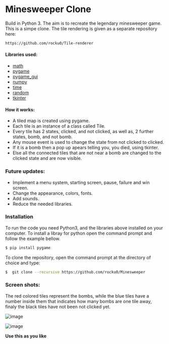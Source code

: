 # Minesweeper Clone
Build in Python 3.
The aim is to recreate the legendary minesweeper game. This is a simpe clone.
The tile rendering is given as a separate repository here:
```sh
https://github.com/rocku0/Tile-renderer
```

#### Libraries used:
- [math]
- [pygame]
- [pygame_gui]
- [numpy]
- [time]
- [random]
- [tkinter]

#### How it works:
- A tiled map is created using pygame.
- Each tile is an instance of a class called Tile.
- Every tile has 2 states, clicked, and not clicked, as well as, 2 further states, bomb, and not bomb.
- Any mouse event is used to change the state from not clicked to clicked.
- If it is a bomb then a pop up apears telling you, you died, using tkinter.
- Else all the connected tiles that are not near a bomb are changed to the clicked state and are now visible.


### Future updates:
  - Implement a menu system, starting screen, pause, failure and win screen.
  - Change the appearance, colors, fonts.
  - Add sounds.
  - Reduce the needed libraries.


### Installation

To run the code you need Python3, and the libraries above installed on your computer.
To install a libray for python open the command prompt and follow the example bellow.

```sh
$ pip install pygame
```

To clone the repository, open the command prompt at the directory of choice and type:
```sh
$  git clone --recursive https://github.com/rocku0/Minesweeper
```
### Screen shots:
The red colored tiles represent the bombs, while the blue tiles have a number inside them that indicates how many bombs are one tile away, finaly the black tiles have not been not clicked yet.

![image](https://user-images.githubusercontent.com/71210416/111703526-75c70e80-8846-11eb-868f-955ded471241.png)

![image](https://user-images.githubusercontent.com/71210416/111703441-4e704180-8846-11eb-94a5-f96d1db288c3.png)

**Use this as you like**

   [math]: <https://docs.python.org/3/library/math.html>
   [pygame]: <https://www.pygame.org/docs/>
   [pygame_gui]: <https://pygame-gui.readthedocs.io/en/latest/>
   [numpy]: <https://numpy.org/doc/>
   [time]: <https://docs.python.org/3/library/time.html>
   [random]: <https://docs.python.org/3/library/random.html>
   [tkinter]: <https://docs.python.org/3/library/tk.html>
